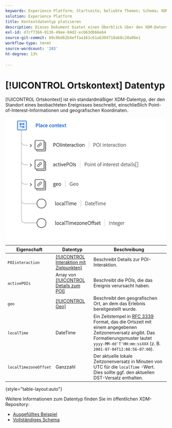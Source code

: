 ```yaml
---
keywords: Experience Platform; Startseite; beliebte Themen; Schema; XDM; Felder; Schemas; Schemas; Ortskontext; placeContext; Datentyp; Datentyp; Datentyp;
solution: Experience Platform
title: Kontextdatentyp platzieren
description: Dieses Dokument bietet einen Überblick über den XDM-Datentyp "Kontext platzieren".
exl-id: d7cf7366-0136-49ee-84d2-ec663db66eb4
source-git-commit: 60c0bd62b4effaa161c61ab304718ab8c20a06e1
workflow-type: tm+mt
source-wordcount: '183'
ht-degree: 13%

---
```


# [!UICONTROL Ortskontext] Datentyp

[!UICONTROL Ortskontext] ist ein standardmäßiger XDM-Datentyp, der den Standort eines beobachteten Ereignisses beschreibt, einschließlich Point-of-Interest-Informationen und geografischen Koordinaten.

<img src="../images/data-types/place-context.png" width="500" /><br />

| Eigenschaft | Datentyp | Beschreibung |
| --- | --- | --- |
| `POIinteraction` | [[!UICONTROL Interaktion mit Zielpunkten]](./poi-interaction.md) | Beschreibt Details zur POI-Interaktion. |
| `activePOIs` | Array von [[!UICONTROL Details zum POI]](./poi-details.md) | Beschreibt die POIs, die das Ereignis verursacht haben. |
| `geo` | [[!UICONTROL Geo]](./geo.md) | Beschreibt den geografischen Ort, an dem das Erlebnis bereitgestellt wurde. |
| `localTime` | DateTime | Ein Zeitstempel in [RFC 3339](https://tools.ietf.org/html/rfc3339) Format, das die Ortszeit mit einem angegebenen Zeitzonenversatz angibt. Das Formatierungsmuster lautet `yyyy-MM-dd'T'HH:mm:ssXXX` (z. B. `2001-07-04T12:08:56-07:00`). |
| `localTimezoneOffset` | Ganzzahl | Der aktuelle lokale Zeitzonenversatz in Minuten von UTC für die `localTime` -Wert. Dies sollte ggf. den aktuellen DST-Versatz enthalten. |

{style="table-layout:auto"}

Weitere Informationen zum Datentyp finden Sie im öffentlichen XDM-Repository:

* [Ausgefülltes Beispiel](https://github.com/adobe/xdm/blob/master/components/datatypes/placecontext.example.1.json)
* [Vollständiges Schema](https://github.com/adobe/xdm/blob/master/components/datatypes/placecontext.schema.json)
